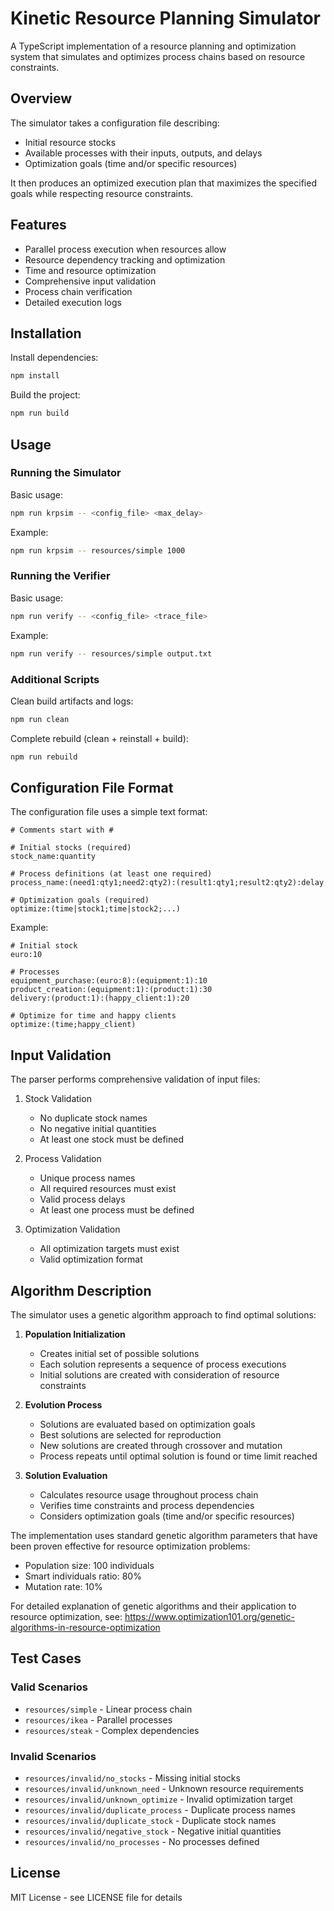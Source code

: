# Kinetic Resource Planning Simulator

A TypeScript implementation of a resource planning and optimization system that simulates and optimizes process chains based on resource constraints.

## Overview

The simulator takes a configuration file describing:

- Initial resource stocks
- Available processes with their inputs, outputs, and delays
- Optimization goals (time and/or specific resources)

It then produces an optimized execution plan that maximizes the specified goals while respecting resource constraints.

## Features

- Parallel process execution when resources allow
- Resource dependency tracking and optimization
- Time and resource optimization
- Comprehensive input validation
- Process chain verification
- Detailed execution logs

## Installation

Install dependencies:

```bash
npm install
```

Build the project:

```bash
npm run build
```

## Usage

### Running the Simulator

Basic usage:

```bash
npm run krpsim -- <config_file> <max_delay>
```

Example:

```bash
npm run krpsim -- resources/simple 1000
```

### Running the Verifier

Basic usage:

```bash
npm run verify -- <config_file> <trace_file>
```

Example:

```bash
npm run verify -- resources/simple output.txt
```

### Additional Scripts

Clean build artifacts and logs:

```bash
npm run clean
```

Complete rebuild (clean + reinstall + build):

```bash
npm run rebuild
```

## Configuration File Format

The configuration file uses a simple text format:

```
# Comments start with #

# Initial stocks (required)
stock_name:quantity

# Process definitions (at least one required)
process_name:(need1:qty1;need2:qty2):(result1:qty1;result2:qty2):delay

# Optimization goals (required)
optimize:(time|stock1;time|stock2;...)
```

Example:

```
# Initial stock
euro:10

# Processes
equipment_purchase:(euro:8):(equipment:1):10
product_creation:(equipment:1):(product:1):30
delivery:(product:1):(happy_client:1):20

# Optimize for time and happy clients
optimize:(time;happy_client)
```

## Input Validation

The parser performs comprehensive validation of input files:

1. Stock Validation

   - No duplicate stock names
   - No negative initial quantities
   - At least one stock must be defined

2. Process Validation

   - Unique process names
   - All required resources must exist
   - Valid process delays
   - At least one process must be defined

3. Optimization Validation
   - All optimization targets must exist
   - Valid optimization format

## Algorithm Description

The simulator uses a genetic algorithm approach to find optimal solutions:

1. **Population Initialization**

   - Creates initial set of possible solutions
   - Each solution represents a sequence of process executions
   - Initial solutions are created with consideration of resource constraints

2. **Evolution Process**

   - Solutions are evaluated based on optimization goals
   - Best solutions are selected for reproduction
   - New solutions are created through crossover and mutation
   - Process repeats until optimal solution is found or time limit reached

3. **Solution Evaluation**
   - Calculates resource usage throughout process chain
   - Verifies time constraints and process dependencies
   - Considers optimization goals (time and/or specific resources)

The implementation uses standard genetic algorithm parameters that have been proven effective for resource optimization problems:

- Population size: 100 individuals
- Smart individuals ratio: 80%
- Mutation rate: 10%

For detailed explanation of genetic algorithms and their application to resource optimization, see:
https://www.optimization101.org/genetic-algorithms-in-resource-optimization

## Test Cases

### Valid Scenarios

- `resources/simple` - Linear process chain
- `resources/ikea` - Parallel processes
- `resources/steak` - Complex dependencies

### Invalid Scenarios

- `resources/invalid/no_stocks` - Missing initial stocks
- `resources/invalid/unknown_need` - Unknown resource requirements
- `resources/invalid/unknown_optimize` - Invalid optimization target
- `resources/invalid/duplicate_process` - Duplicate process names
- `resources/invalid/duplicate_stock` - Duplicate stock names
- `resources/invalid/negative_stock` - Negative initial quantities
- `resources/invalid/no_processes` - No processes defined

## License

MIT License - see LICENSE file for details
